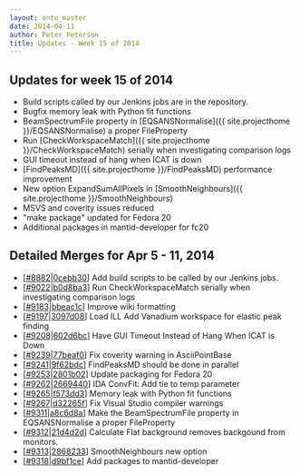 ```yaml
---
layout: onto_master
date: 2014-04-11
author: Peter Peterson
title: Updates - Week 15 of 2014
---
```

Updates for week 15 of 2014
---------------------------
* Build scripts called by our Jenkins jobs are in the repository.
* Bugfix memory leak with Python fit functions
* BeamSpectrumFile property in [EQSANSNormalise]({{ site.projecthome }}/EQSANSNormalise) a proper FileProperty
* Run [CheckWorkspaceMatch]({{ site.projecthome }}/CheckWorkspaceMatch) serially when investigating comparison logs
* GUI timeout instead of hang when ICAT is down
* [FindPeaksMD]({{ site.projecthome }}/FindPeaksMD) performance improvement
* New option ExpandSumAllPixels in [SmoothNeighbours]({{ site.projecthome }}/SmoothNeighbours)
* MSVS and coverity issues reduced
* "make package" updated for Fedora 20
* Additional packages in mantid-developer for fc20

Detailed Merges for Apr 5 - 11, 2014
------------------------------------
* \[[#8882](http://trac.mantidproject.org/mantid/ticket/8882)\|[0cebb30](https://github.com/mantidproject/mantid/commit/0cebb30c5c09344d4df02f52b8af41415d28f007)\] Add build scripts to be called by our Jenkins jobs.
* \[[#9022](http://trac.mantidproject.org/mantid/ticket/9022)\|[b0d8ba3](https://github.com/mantidproject/mantid/commit/b0d8ba3930908612f42ddbb8a4ee7a433c4e7036)\] Run CheckWorkspaceMatch serially when investigating comparison logs
* \[[#9183](http://trac.mantidproject.org/mantid/ticket/9183)\|[bbeac1c](https://github.com/mantidproject/mantid/commit/bbeac1cb026587eef2283cd94a012a69edba92e3)\] Improve wiki formatting
* \[[#9197](http://trac.mantidproject.org/mantid/ticket/9197)\|[3097d08](https://github.com/mantidproject/mantid/commit/3097d08099f595404a791b386ceb7edcc653aede)\] Load ILL Add Vanadium workspace for elastic peak finding
* \[[#9208](http://trac.mantidproject.org/mantid/ticket/9208)\|[602d6bc](https://github.com/mantidproject/mantid/commit/602d6bc241792007abba9c34e0490959c5b58bfd)\] Have GUI Timeout Instead of Hang When ICAT is Down
* \[[#9239](http://trac.mantidproject.org/mantid/ticket/9239)\|[77beaf0](https://github.com/mantidproject/mantid/commit/77beaf0d3cdd19dd0c320a3fb915eaebfa8d809d)\] Fix coverity warning in AsciiPointBase
* \[[#9241](http://trac.mantidproject.org/mantid/ticket/9241)\|[9f62bdc](https://github.com/mantidproject/mantid/commit/9f62bdc01ae10c7a3c994bb0aefac5792d7f3b36)\] FindPeaksMD should be done in parallel
* \[[#9253](http://trac.mantidproject.org/mantid/ticket/9253)\|[2801b02](https://github.com/mantidproject/mantid/commit/2801b02fcbbfe668d2e10375743fcb24bfaea634)\] Update packaging for Fedora 20
* \[[#9262](http://trac.mantidproject.org/mantid/ticket/9262)\|[2669440](https://github.com/mantidproject/mantid/commit/26694402c588d9b1f3fb03e4356703db0ea1a48e)\] IDA ConvFit: Add tie to temp parameter
* \[[#9265](http://trac.mantidproject.org/mantid/ticket/9265)\|[f573dd3](https://github.com/mantidproject/mantid/commit/f573dd385a236728cebdf7f7989594685c95bed5)\] Memory leak with Python fit functions
* \[[#9267](http://trac.mantidproject.org/mantid/ticket/9267)\|[d32265f](https://github.com/mantidproject/mantid/commit/d32265fda0b00b43adb8af0be61b0e06df5caead)\] Fix Visual Studio compiler warnings
* \[[#9311](http://trac.mantidproject.org/mantid/ticket/9311)\|[a8c6d8a](https://github.com/mantidproject/mantid/commit/a8c6d8aac3990aa549859932293109e202b3059a)\] Make the BeamSpectrumFile property in EQSANSNormalise a proper FileProperty
* \[[#9312](http://trac.mantidproject.org/mantid/ticket/9312)\|[21d4d2d](https://github.com/mantidproject/mantid/commit/21d4d2d4b1c947f0fdae8885ad1f5672aafaface)\] Calculate Flat background removes backgound from monitors.
* \[[#9313](http://trac.mantidproject.org/mantid/ticket/9313)\|[2868233](https://github.com/mantidproject/mantid/commit/286823313d612797114e7b491e091ccf08fb1fc1)\] SmoothNeighbours new option
* \[[#9318](http://trac.mantidproject.org/mantid/ticket/9318)\|[d9bf1ce](https://github.com/mantidproject/mantid/commit/d9bf1ce69e1b7d3802d3444f5d5908bc2a0b4254)\] Add packages to mantid-developer
